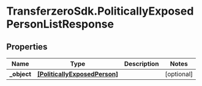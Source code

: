 # TransferzeroSdk.PoliticallyExposedPersonListResponse

## Properties
Name | Type | Description | Notes
------------ | ------------- | ------------- | -------------
**_object** | [**[PoliticallyExposedPerson]**](PoliticallyExposedPerson.md) |  | [optional] 


